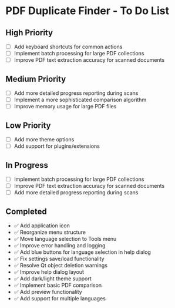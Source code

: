 # PDF Duplicate Finder - To Do List

## High Priority

- [ ] Add keyboard shortcuts for common actions
- [ ] Implement batch processing for large PDF collections
- [ ] Improve PDF text extraction accuracy for scanned documents

## Medium Priority

- [ ] Add more detailed progress reporting during scans
- [ ] Implement a more sophisticated comparison algorithm
- [ ] Improve memory usage for large PDF files

## Low Priority

- [ ] Add more theme options
- [ ] Add support for plugins/extensions

## In Progress

- [ ] Implement batch processing for large PDF collections
- [ ] Improve PDF text extraction accuracy for scanned documents
- [ ] Add more detailed progress reporting during scans

## Completed

- ✅ Add application icon
- ✅ Reorganize menu structure
- ✅ Move language selection to Tools menu
- ✅ Improve error handling and logging
- ✅ Add blue buttons for language selection in help dialog
- ✅ Fix settings save/load functionality
- ✅ Resolve Qt object deletion warnings
- ✅ Improve help dialog layout
- ✅ Add dark/light theme support
- ✅ Implement basic PDF comparison
- ✅ Add preview functionality
- ✅ Add support for multiple languages
